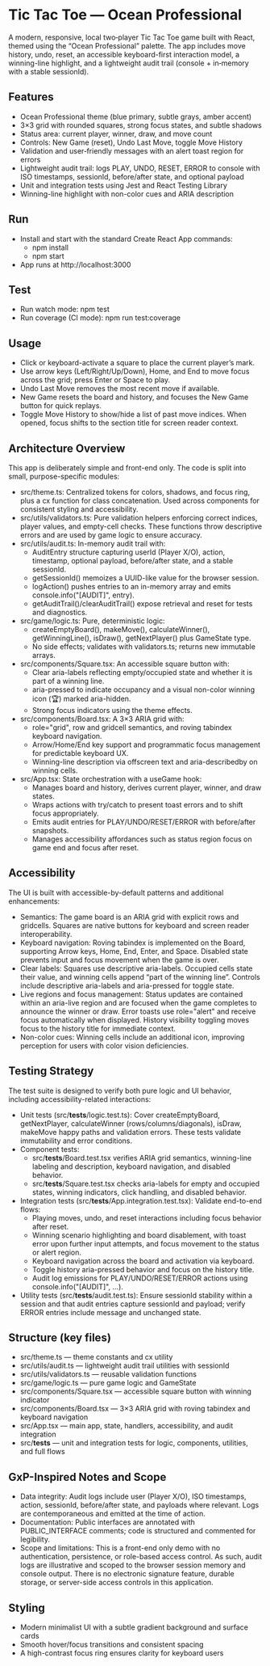 # Tic Tac Toe — Ocean Professional

A modern, responsive, local two‑player Tic Tac Toe game built with React, themed using the “Ocean Professional” palette. The app includes move history, undo, reset, an accessible keyboard-first interaction model, a winning-line highlight, and a lightweight audit trail (console + in‑memory with a stable sessionId).

## Features
- Ocean Professional theme (blue primary, subtle grays, amber accent)
- 3×3 grid with rounded squares, strong focus states, and subtle shadows
- Status area: current player, winner, draw, and move count
- Controls: New Game (reset), Undo Last Move, toggle Move History
- Validation and user‑friendly messages with an alert toast region for errors
- Lightweight audit trail: logs PLAY, UNDO, RESET, ERROR to console with ISO timestamps, sessionId, before/after state, and optional payload
- Unit and integration tests using Jest and React Testing Library
- Winning-line highlight with non-color cues and ARIA description

## Run
- Install and start with the standard Create React App commands:
  - npm install
  - npm start
- App runs at http://localhost:3000

## Test
- Run watch mode: npm test
- Run coverage (CI mode): npm run test:coverage

## Usage
- Click or keyboard-activate a square to place the current player’s mark.
- Use arrow keys (Left/Right/Up/Down), Home, and End to move focus across the grid; press Enter or Space to play.
- Undo Last Move removes the most recent move if available.
- New Game resets the board and history, and focuses the New Game button for quick replays.
- Toggle Move History to show/hide a list of past move indices. When opened, focus shifts to the section title for screen reader context.

## Architecture Overview
This app is deliberately simple and front-end only. The code is split into small, purpose-specific modules:
- src/theme.ts: Centralized tokens for colors, shadows, and focus ring, plus a cx function for class concatenation. Used across components for consistent styling and accessibility.
- src/utils/validators.ts: Pure validation helpers enforcing correct indices, player values, and empty-cell checks. These functions throw descriptive errors and are used by game logic to ensure accuracy.
- src/utils/audit.ts: In-memory audit trail with:
  - AuditEntry structure capturing userId (Player X/O), action, timestamp, optional payload, before/after state, and a stable sessionId.
  - getSessionId() memoizes a UUID-like value for the browser session.
  - logAction() pushes entries to an in-memory array and emits console.info("[AUDIT]", entry).
  - getAuditTrail()/clearAuditTrail() expose retrieval and reset for tests and diagnostics.
- src/game/logic.ts: Pure, deterministic logic:
  - createEmptyBoard(), makeMove(), calculateWinner(), getWinningLine(), isDraw(), getNextPlayer() plus GameState type.
  - No side effects; validates with validators.ts; returns new immutable arrays.
- src/components/Square.tsx: An accessible square button with:
  - Clear aria-labels reflecting empty/occupied state and whether it is part of a winning line.
  - aria-pressed to indicate occupancy and a visual non-color winning icon (🏆) marked aria-hidden.
  - Strong focus indicators using the theme effects.
- src/components/Board.tsx: A 3×3 ARIA grid with:
  - role="grid", row and gridcell semantics, and roving tabindex keyboard navigation.
  - Arrow/Home/End key support and programmatic focus management for predictable keyboard UX.
  - Winning-line description via offscreen text and aria-describedby on winning cells.
- src/App.tsx: State orchestration with a useGame hook:
  - Manages board and history, derives current player, winner, and draw states.
  - Wraps actions with try/catch to present toast errors and to shift focus appropriately.
  - Emits audit entries for PLAY/UNDO/RESET/ERROR with before/after snapshots.
  - Manages accessibility affordances such as status region focus on game end and focus after reset.

## Accessibility
The UI is built with accessible-by-default patterns and additional enhancements:
- Semantics: The game board is an ARIA grid with explicit rows and gridcells. Squares are native buttons for keyboard and screen reader interoperability.
- Keyboard navigation: Roving tabindex is implemented on the Board, supporting Arrow keys, Home, End, Enter, and Space. Disabled state prevents input and focus movement when the game is over.
- Clear labels: Squares use descriptive aria-labels. Occupied cells state their value, and winning cells append “part of the winning line”. Controls include descriptive aria-labels and aria-pressed for toggle state.
- Live regions and focus management: Status updates are contained within an aria-live region and are focused when the game completes to announce the winner or draw. Error toasts use role="alert" and receive focus automatically when displayed. History visibility toggling moves focus to the history title for immediate context.
- Non-color cues: Winning cells include an additional icon, improving perception for users with color vision deficiencies.

## Testing Strategy
The test suite is designed to verify both pure logic and UI behavior, including accessibility-related interactions:
- Unit tests (src/__tests__/logic.test.ts): Cover createEmptyBoard, getNextPlayer, calculateWinner (rows/columns/diagonals), isDraw, makeMove happy paths and validation errors. These tests validate immutability and error conditions.
- Component tests:
  - src/__tests__/Board.test.tsx verifies ARIA grid semantics, winning-line labeling and description, keyboard navigation, and disabled behavior.
  - src/__tests__/Square.test.tsx checks aria-labels for empty and occupied states, winning indicators, click handling, and disabled behavior.
- Integration tests (src/__tests__/App.integration.test.tsx): Validate end-to-end flows:
  - Playing moves, undo, and reset interactions including focus behavior after reset.
  - Winning scenario highlighting and board disablement, with toast error upon further input attempts, and focus movement to the status or alert region.
  - Keyboard navigation across the board and activation via keyboard.
  - Toggle history aria-pressed behavior and focus on the history title.
  - Audit log emissions for PLAY/UNDO/RESET/ERROR actions using console.info("[AUDIT]", …).
- Utility tests (src/__tests__/audit.test.ts): Ensure sessionId stability within a session and that audit entries capture sessionId and payload; verify ERROR entries include message and unchanged state.

## Structure (key files)
- src/theme.ts — theme constants and cx utility
- src/utils/audit.ts — lightweight audit trail utilities with sessionId
- src/utils/validators.ts — reusable validation functions
- src/game/logic.ts — pure game logic and GameState
- src/components/Square.tsx — accessible square button with winning indicator
- src/components/Board.tsx — 3×3 ARIA grid with roving tabindex and keyboard navigation
- src/App.tsx — main app, state, handlers, accessibility, and audit integration
- src/__tests__ — unit and integration tests for logic, components, utilities, and full flows

## GxP-Inspired Notes and Scope
- Data integrity: Audit logs include user (Player X/O), ISO timestamps, action, sessionId, before/after state, and payloads where relevant. Logs are contemporaneous and emitted at the time of action.
- Documentation: Public interfaces are annotated with PUBLIC_INTERFACE comments; code is structured and commented for legibility.
- Scope and limitations: This is a front-end only demo with no authentication, persistence, or role-based access control. As such, audit logs are illustrative and scoped to the browser session memory and console output. There is no electronic signature feature, durable storage, or server-side access controls in this application.

## Styling
- Modern minimalist UI with a subtle gradient background and surface cards
- Smooth hover/focus transitions and consistent spacing
- A high-contrast focus ring ensures clarity for keyboard users
